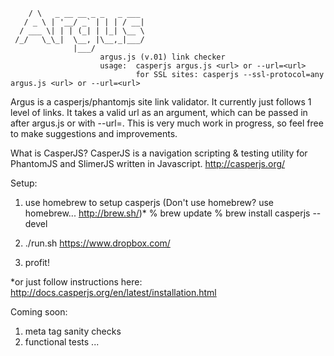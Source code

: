 ```
    / \   _ __ __ _ _   _ ___
   / _ \ | '__/ _` | | | / __|
  / ___ \| | | (_| | |_| \__ \
 /_/   \_\_|  \__, |\__,_|___/
              |___/
                    argus.js (v.01) link checker
                    usage:  casperjs argus.js <url> or --url=<url>
                            for SSL sites: casperjs --ssl-protocol=any argus.js <url> or --url=<url>
```

Argus is a casperjs/phantomjs site link validator. It currently just follows 1 level of links. It
takes a valid url as an argument, which can be passed in after argus.js or with --url=<url>. This is
very much work in progress, so feel free to make suggestions and improvements.

What is CasperJS?
CasperJS is a navigation scripting & testing utility for PhantomJS and SlimerJS written in
Javascript. http://casperjs.org/


Setup:

1. use homebrew to setup casperjs (Don't use homebrew? use homebrew... http://brew.sh/)*
% brew update
% brew install casperjs --devel

2. ./run.sh https://www.dropbox.com/

3. profit!

*or just follow instructions here: http://docs.casperjs.org/en/latest/installation.html

Coming soon:
1. meta tag sanity checks
2. functional tests
...
